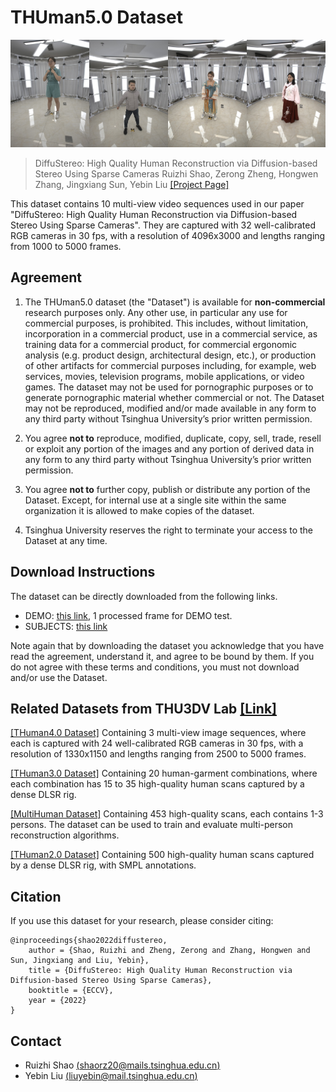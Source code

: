 # THUman5.0 Dataset

![image](assets/thuman5_0.jpg)

> DiffuStereo: High Quality Human Reconstruction via Diffusion-based Stereo Using Sparse Cameras
> Ruizhi Shao, Zerong Zheng, Hongwen Zhang, Jingxiang Sun, Yebin Liu
> [[Project Page]](http://liuyebin.com/diffustereo/diffustereo.html)


This dataset contains 10 multi-view video sequences used in our paper "DiffuStereo: High Quality Human Reconstruction via Diffusion-based Stereo Using Sparse Cameras". They are captured with 32 well-calibrated RGB cameras in 30 fps, with a resolution of 4096x3000 and lengths ranging from 1000 to 5000 frames.

## Agreement
1. The THUman5.0 dataset (the "Dataset") is available for **non-commercial** research purposes only. Any other use, in particular any use for commercial purposes, is prohibited. This includes, without limitation, incorporation in a commercial product, use in a commercial service, as training data for a commercial product, for commercial ergonomic analysis (e.g. product design, architectural design, etc.), or production of other artifacts for commercial purposes including, for example, web services, movies, television programs, mobile applications, or video games. The dataset may not be used for pornographic purposes or to generate pornographic material whether commercial or not. The Dataset may not be reproduced, modified and/or made available in any form to any third party without Tsinghua University’s prior written permission.

2. You agree **not to** reproduce, modified, duplicate, copy, sell, trade, resell or exploit any portion of the images and any portion of derived data in any form to any third party without Tsinghua University’s prior written permission.

3. You agree **not to** further copy, publish or distribute any portion of the Dataset. Except, for internal use at a single site within the same organization it is allowed to make copies of the dataset.

4. Tsinghua University reserves the right to terminate your access to the Dataset at any time.


## Download Instructions 
The dataset can be directly downloaded from the following links.

* DEMO: [this link](), 1 processed frame for DEMO test.
* SUBJECTS: [this link]()

Note again that by downloading the dataset you acknowledge that you have read the agreement, understand it, and agree to be bound by them. If you do not agree with these terms and conditions, you must not download and/or use the Dataset.


<!-- ## Data Explanation
For each subject, we provide the multi-view images (```./subject0*/images/cam**/```) as well as the foreground segmentation (```./subject0*/masks/cam**/```), which are obtained using [BackgroundMattingV2](https://github.com/PeterL1n/BackgroundMattingV2). The calibration data is provided in ```calibration.json```, and the SMPL fitting in ```smpl_params.npz```. Some frames are losed during the capture process, and we provide their filename in ```missing_img_files.txt```.  -->


## Related Datasets from THU3DV Lab [[Link]](http://liuyebin.com/)
[[THuman4.0 Dataset]](https://github.com/ZhengZerong/THUman4.0-Dataset) Containing 3 multi-view image sequences, where each is captured with 24 well-calibrated RGB cameras in 30 fps, with a resolution of 1330x1150 and lengths ranging from 2500 to 5000 frames.

[[THuman3.0 Dataset]](https://github.com/fwbx529/THuman3.0-Dataset) Containing 20 human-garment combinations, where each combination has 15 to 35 high-quality human scans captured by a dense DLSR rig.  

[[MultiHuman Dataset]](https://github.com/y-zheng18/MultiHuman-Dataset/) Containing 453 high-quality scans, each contains 1-3 persons. The dataset can be used to train and evaluate multi-person reconstruction algorithms.

[[THuman2.0 Dataset]](https://github.com/ytrock/THuman2.0-Dataset) Containing 500 high-quality human scans captured by a dense DLSR rig, with SMPL annotations. 




## Citation
If you use this dataset for your research, please consider citing:
```
@inproceedings{shao2022diffustereo,
    author = {Shao, Ruizhi and Zheng, Zerong and Zhang, Hongwen and Sun, Jingxiang and Liu, Yebin},
    title = {DiffuStereo: High Quality Human Reconstruction via Diffusion-based Stereo Using Sparse Cameras},
    booktitle = {ECCV},
    year = {2022}
}
```

## Contact
- Ruizhi Shao [(shaorz20@mails.tsinghua.edu.cn)](mailto:shaorz20@mails.tsinghua.edu.cn)
- Yebin Liu [(liuyebin@mail.tsinghua.edu.cn)](mailto:liuyebin@mail.tsinghua.edu.cn)